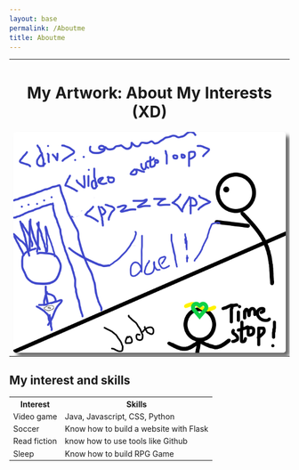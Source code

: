 ```yaml
---
layout: base
permalink: /Aboutme
title: Aboutme
---
```


<table>
    <tr>
        <th>
            <h1>
                My Artwork: About My Interests  (XD)
            </h1>
            <img id="img" style="width: auto; height: auto; border-radius: 5px;
    box-shadow: 7px 7px 7px #666666;" src="images/aboutme.png" alt="aboutme">
        </th>
    </tr>
</table>

<h2>My interest and skills</h2>
<table>
    <tr>
        <th>Interest</th>
        <th>Skills</th>
    </tr>
    <tr>
        <td>Video game</td>
        <td>Java, Javascript, CSS, Python</td>
    </tr>
    <tr>
        <td>Soccer</td>
        <td>Know how to build a website with Flask</td>
    </tr>
    <tr>
        <td>Read fiction</td>
        <td>know how to use tools like Github</td>
    </tr>
    <tr>
        <td>Sleep</td>
        <td>Know how to build RPG Game</td>
    </tr>
</table>